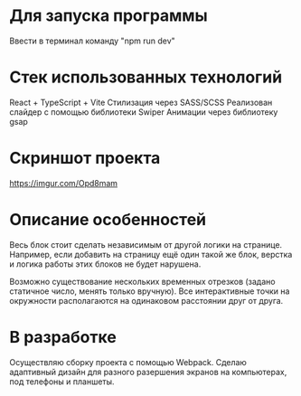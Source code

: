 # Для запуска программы

Ввести в терминал команду "npm run dev"

# Стек использованных технологий

React + TypeScript + Vite
Стилизация через SASS/SCSS
Реализован слайдер с помощью библиотеки Swiper
Анимации через библиотеку gsap

# Скриншот проекта

https://imgur.com/Opd8mam

# Описание особенностей

Весь блок стоит сделать независимым от другой логики на странице.
Например, если добавить на страницу ещё один такой же блок, верстка и логика работы этих блоков не будет нарушена.

Возможно существование нескольких временных отрезков (задано статичное число, менять только вручную).
Все интерактивные точки на окружности располагаются на одинаковом расстоянии друг от друга.

# В разработке

Осуществляю сборку проекта с помощью Webpack.
Сделаю адаптивный дизайн для разного разершения экранов на компьютерах, под телефоны и планшеты.
